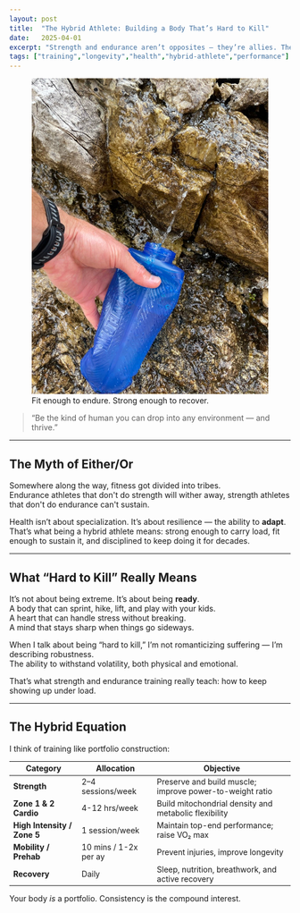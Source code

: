 ```yaml
---
layout: post
title:  "The Hybrid Athlete: Building a Body That’s Hard to Kill"
date:   2025-04-01
excerpt: "Strength and endurance aren’t opposites — they’re allies. The goal isn’t specialization. It’s adaptability. Here’s how to build a body that performs anywhere."
tags: ["training","longevity","health","hybrid-athlete","performance"]
---
```


<figure class="post-hero">
  <img src="../images/water.jpg" alt="power">
  <figcaption>Fit enough to endure. Strong enough to recover.</figcaption>
</figure>


> “Be the kind of human you can drop into any environment — and thrive.”

---

## The Myth of Either/Or

Somewhere along the way, fitness got divided into tribes.  
Endurance athletes that don't do strength will wither away, strength athletes that don't do endurance can't sustain.     

Health isn’t about specialization. It’s about resilience — the ability to **adapt**.  
That’s what being a hybrid athlete means: strong enough to carry load, fit enough to sustain it, and disciplined to keep doing it for decades.

---

## What “Hard to Kill” Really Means

It’s not about being extreme. It’s about being **ready**.  
A body that can sprint, hike, lift, and play with your kids.  
A heart that can handle stress without breaking.  
A mind that stays sharp when things go sideways.

When I talk about being “hard to kill,” I’m not romanticizing suffering — I’m describing robustness.  
The ability to withstand volatility, both physical and emotional.  

That’s what strength and endurance training really teach: how to keep showing up under load.  

---

## The Hybrid Equation

I think of training like portfolio construction:

| Category                    | Allocation            | Objective                                                |
| --------------------------- | --------------------- | -------------------------------------------------------- |
| **Strength**                | 2–4 sessions/week     | Preserve and build muscle; improve power-to-weight ratio |
| **Zone 1 & 2 Cardio**       | 4-12 hrs/week         | Build mitochondrial density and metabolic flexibility    |
| **High Intensity / Zone 5** | 1 session/week        | Maintain top-end performance; raise VO₂ max              |
| **Mobility / Prehab**       | 10 mins / 1-2x per ay | Prevent injuries, improve longevity                      |
| **Recovery**                | Daily                 | Sleep, nutrition, breathwork, and active recovery        |

Your body *is* a portfolio. Consistency is the compound interest.  

